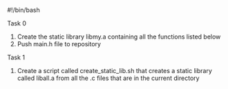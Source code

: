 #!/bin/bash

Task 0
1. Create the static library libmy.a containing all the functions listed below
2. Push main.h file to repository

Task 1
1. Create a script called create_static_lib.sh that creates a static library called liball.a from all the .c files that are in the current directory

